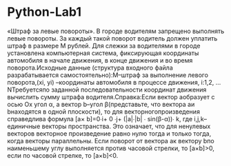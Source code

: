 # Python-Lab1

«Штраф за левые повороты». В городе водителям запрещено выполнять левые повороты. За каждый такой поворот водитель должен уплатить штраф в размере М рублей. Для слежки за водителями в городе установлена компьютерная система, фиксирующая координаты автомобиля в начале движения, в конце движения и во время поворота.Исходные данные (структура входного файла разрабатывается самостоятельно):M–штраф за выполнение левого поворота,(xi, yi) –координаты автомобиля в процессе движения, i:1,2, ... NТребуетсяпо заданной последовательности координат движения вычислить сумму штрафа водителя.Справка:Если вектор aобразует с осью Ох угол α, а вектор b–угол β(представьте, что вектора aи bнаходятся в одной плоскости), то для векторногопроизведения справедлива формула [a× b]=0∙i+ 0 ∙j+ (|a|∙|b| ∙ sin(β-α))∙ k, где i,j,k–единичные векторы пространства. Это означает, что для ненулевых векторов векторное произведение равно нулю тогда и только тогда, когда векторы параллельны. Если поворот от вектора ак вектору bпо наименьшему углу выполняется против часовой стрелки, то [a×b]>0, если по часовой стрелке, то [a×b]<0.
